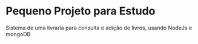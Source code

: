 # Pequeno Projeto para Estudo

  Sistema de uma livraria para consulta e adição de livros, usando NodeJs e mongoDB
